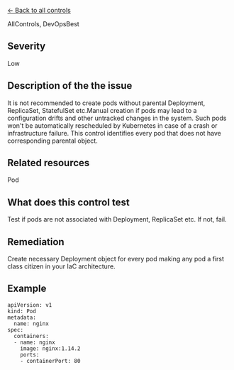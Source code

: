 [← Back to all controls](index.md)


AllControls, DevOpsBest

## Severity

Low

## Description of the the issue

It is not recommended to create pods without parental Deployment, ReplicaSet, StatefulSet etc.Manual creation if pods may lead to a configuration drifts and other untracked changes in the system. Such pods won't be automatically rescheduled by Kubernetes in case of a crash or infrastructure failure. This control identifies every pod that does not have corresponding parental object.

## Related resources

Pod

## What does this control test

Test if pods are not associated with Deployment, ReplicaSet etc. If not, fail.

## Remediation

Create necessary Deployment object for every pod making any pod a first class citizen in your IaC architecture.

## Example

```
apiVersion: v1
kind: Pod
metadata:
  name: nginx
spec:
  containers:
  - name: nginx
    image: nginx:1.14.2
    ports:
    - containerPort: 80
```
